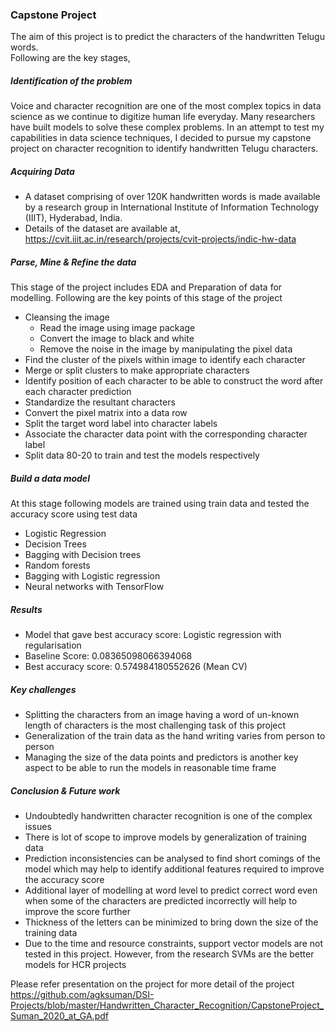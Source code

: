 ### **Capstone Project**

The aim of this project is to predict the characters of the handwritten Telugu words.  
Following are the key stages,

##### Identification of the problem

Voice and character recognition are one of the most complex topics in data science as we continue to digitize human life everyday. Many researchers have built models to solve these complex problems. In an attempt to test my capabilities in data science techniques, I decided to pursue my capstone project on character recognition to identify handwritten Telugu characters.

##### Acquiring Data

* A dataset comprising of over 120K handwritten words is made available by a research group in International Institute of Information Technology (IIIT), Hyderabad, India. 
* Details of the dataset are available at, https://cvit.iiit.ac.in/research/projects/cvit-projects/indic-hw-data 

##### Parse, Mine & Refine the data

This stage of the project includes EDA and Preparation of data for modelling. Following are the key points of this stage of the project

* Cleansing the image
  * Read the image using image package 
  * Convert the image to black and white
  * Remove the noise in the image by manipulating the pixel data
* Find the cluster of the pixels within image to identify each character
* Merge or split clusters to make appropriate characters
* Identify position of each character to be able to construct the word after each character prediction
* Standardize the resultant characters
* Convert the pixel matrix into a data row
* Split the target word label into character labels
* Associate the character data point with the corresponding character label
* Split data 80-20 to train and test the models respectively
  	

##### Build a data model

At this stage following models are trained using train data and tested the accuracy score using test data

* Logistic Regression
* Decision Trees
* Bagging with Decision trees
* Random forests
* Bagging with Logistic regression
* Neural networks with TensorFlow

##### Results

* Model that gave best accuracy score: Logistic regression with regularisation
* Baseline Score: 0.08365098066394068
* Best accuracy score: 0.574984180552626 (Mean CV)

##### Key challenges

* Splitting the characters from an image having a word of un-known length of characters is the most challenging task of this project
* Generalization of the train data as the hand writing varies from person to person
* Managing the size of the data points and predictors is another key aspect to be able to run the models in reasonable time frame

##### Conclusion & Future work

* Undoubtedly handwritten character recognition is one of the complex issues
* There is lot of scope to improve models by generalization of training data
* Prediction inconsistencies can be analysed to find short comings of the model which may help to identify additional features required to improve the accuracy score
* Additional layer of modelling at word level to predict correct word even when some of the characters are predicted incorrectly will help to improve the score further
* Thickness of the letters can be minimized to bring down the size of the training data
* Due to the time and resource constraints, support vector models are not tested in this project. However, from the research SVMs are the better models for HCR projects



Please refer presentation on the project for more detail of the project https://github.com/agksuman/DSI-Projects/blob/master/Handwritten_Character_Recognition/CapstoneProject_Suman_2020_at_GA.pdf